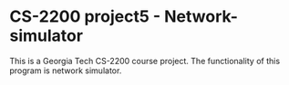 # CS-2200 project5 - Network-simulator
This is a Georgia Tech CS-2200 course project. The functionality of this program is network simulator.
